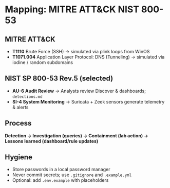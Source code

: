 

# Mapping: MITRE ATT&CK NIST 800-53


## MITRE ATT&CK
- **T1110** Brute Force (SSH) -> simulated via plink loops from WinOS
- **T1071.004** Application Layer Protocol: DNS (Tunneling) -> simulated via iodine / random subdomains


## NIST SP 800-53 Rev.5 (selected)
- **AU-6 Audit Review** -> Analysts review Discover & dashboards; `detections.md`
- **SI-4 System Monitoring** -> Suricata + Zeek sensors generate telemetry & alerts


## Process
**Detection -> Investigation (queries) -> Containment (lab action) -> Lessons learned (dashboard/rule updates)**


## Hygiene
- Store passwords in a local password manager
- Never commit secrets; use `.gitignore` and `.example.yml`
- Optional: add `.env.example` with placeholders
